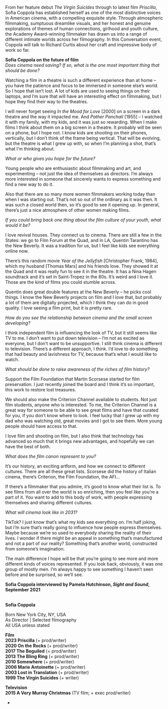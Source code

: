 
From her feature debut _The Virgin Suicides_ through to latest film _Priscilla_,  
Sofia Coppola has established herself as one of the most distinctive voices in American cinema, with a compelling exquisite style. Through atmospheric filmmaking, sumptuous dreamlike visuals, and her honest and genuine explorations of themes of human connections, girlhood and youth culture, the Academy Award-winning filmmaker has drawn us into a range of different intimate worlds across her filmography. In this Conversation event, Coppola will talk to Richard Curtis about her craft and impressive body of work so far.

**Sofia Coppola on the future of film**  
_Does cinema need saving? If so, what is the one most important thing that should be done?_

Watching a film in a theatre is such a different experience than at home – you have the patience and focus to be immersed in someone else’s world. So I hope that isn’t lost. A lot of kids are used to seeing things on their laptops, and I’m sure that will have an interesting effect on filmmaking, but I hope they find their way to the theatres.

I will never forget seeing _In the Mood for Love_ [2000] on a screen in a dark theatre and the way it impacted me. And _Pather Panchali_ [1955] – I watched it with my family, with my kids, and it was just so rewarding. When I make films I think about them on a big screen in a theatre. It probably will be seen on a phone, but I hope not. I know kids are shooting on their phones, vertically, but I don’t think of the frame being vertical. That will be evolving, but the theatre is what I grew up with, so when I’m planning a shot, that’s what I’m thinking about.

_What or who gives you hope for the future?_

Young people who are enthusiastic about filmmaking and art, and experimenting – not just the idea of themselves as directors. I’m always more interested in someone that sincerely wants to express something and find a new way to do it.

Also that there are so many more women filmmakers working today than when I was starting out. That’s not so out of the ordinary as it was then. It was such a closed world then, so it’s good to see it opening up. In general, there’s just a nice atmosphere of other women making films.

_If you could bring back one thing about the film culture of your youth, what would it be?_

I love revival houses. They connect us to cinema. There are still a few in the States: we go to Film Forum at the Quad, and in LA, Quentin Tarantino has  
the New Beverly. It was a tradition for us, but I feel like kids see everything online now.

There’s this random movie _Year of the Jellyfish_ [Christopher Frank, 1984], which my husband [Thomas Mars] and his friends love. They showed it at the Quad and it was really fun to see it in the theatre. It has a Nina Hagen soundtrack and it’s set in Saint-Tropez in the 80s. It’s weird and I love it. Those are the kind of films you could stumble across.

Quentin does great double features at the New Beverly – he picks cool things. I know the New Beverly projects on film and I love that, but probably a lot of them are digitally projected, which I think they can do in good quality. I love seeing a film print, but it is pretty rare.

_How do you see the relationship between cinema and the small screen developing?_

I think independent film is influencing the look of TV, but it still seems like TV to me. I don’t want to put down television – I’m not as excited as everyone, but I don’t want to be unsupportive. I still think cinema is different to television. There’s a different approach, I think. I’d love to do something that had beauty and lavishness for TV, because that’s what I would like to watch.

_What should be done to raise awareness of the riches of film history?_

Support the Film Foundation that Martin Scorsese started for film preservation. I just recently joined the board and I think it’s so important, this work to restore lost treasures.

We should also make the Criterion Channel available to students. Not just film students, anyone who is interested. To me, the Criterion Channel is a great way for someone to be able to see great films and have that curated for you, if you don’t know where to look. I feel lucky that I grew up with my dad who was watching old, great movies and I got to see them. More young people should have access to that.

I love film and shooting on film, but I also think that technology has advanced so much that it brings new advantages, and hopefully we can have the best  of both.

_What does the film canon represent to you?_

It’s our history, an exciting artform, and how we connect to different cultures. There are all these great lists. Scorsese did the history of Italian cinema, there’s Criterion, the Film Foundation, the AFI…

If there’s a filmmaker that you admire, it’s good to know what their list is. To see films from all over the world is so enriching, then you feel like you’re a part of it. You want to add to this body of work, with people expressing themselves and sharing different cultures.

_What will cinema look like in 2031?_

TikTok? I just know that’s what my kids see everything on. I’m half joking, but I’m sure that’s really going to influence how people express themselves. Maybe because we’re so used to everybody sharing the reality of their lives. I wonder if there might be an appeal in something that’s manufactured and not a part of our reality? Something that’s another world, constructed from someone’s imagination.

The main difference I hope will be that you’re going to see more and more different kinds of voices represented. If you look back, obviously, it was one group of mostly men. I’m always happy to see something I haven’t seen before and be surprised, so we’ll see.

**Sofia Coppola interviewed by Pamela Hutchinson, _Sight and Sound_, September 2021**   
<br>

**Sofia Coppola**

Born New York City, NY, USA  
As Director | Selected filmography  
All USA unless stated

**Film**<br>
**2023  Priscilla** (+ prod/writer)<br>
**2020  On the Rocks** (+ prod/writer)<br>
**2017  The Beguiled** (+ prod/writer)<br>
**2013  The Bling Ring** (+ prod/writer)<br>
**2010  Somewhere** (+ prod/writer)<br>
**2006  Marie Antoinette** (+ prod/writer)<br>
**2003  Lost in Translation** (+ prod/writer)<br>
**1999  The Virgin Suicides** (+ writer)<br>

**Television**<br>
**2015  A Very Murray Christmas** (TV film;  + exec prod/writer)<br>
+ <br>
<!--stackedit_data:
eyJoaXN0b3J5IjpbLTE0Nzg3MzQ5Nl19
-->